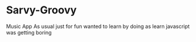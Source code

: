 # Sarvy-Groovy
Music App
As usual just for fun
wanted to learn by doing as learn javascript was getting boring
